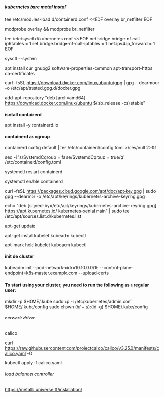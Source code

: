 ##### kubernetes bare metal install

tee /etc/modules-load.d/containerd.conf <<EOF
overlay
br_netfilter
EOF

modprobe overlay && modprobe br_netfilter

tee /etc/sysctl.d/kubernetes.conf <<EOF
net.bridge.bridge-nf-call-ip6tables = 1
net.bridge.bridge-nf-call-iptables = 1
net.ipv4.ip_forward = 1
EOF

sysctl --system

apt install curl gnupg2 software-properties-common apt-transport-https ca-certificates


curl -fsSL https://download.docker.com/linux/ubuntu/gpg | gpg --dearmour -o /etc/apt/trusted.gpg.d/docker.gpg


add-apt-repository "deb [arch=amd64] https://download.docker.com/linux/ubuntu $(lsb_release -cs) stable"


####  isntall containerd
apt install -y containerd.io


#### containerd as cgroup
containerd config default | tee /etc/containerd/config.toml >/dev/null 2>&1

sed -i 's/SystemdCgroup \= false/SystemdCgroup \= true/g' /etc/containerd/config.toml

systemctl restart containerd

systemctl enable containerd

curl -fsSL https://packages.cloud.google.com/apt/doc/apt-key.gpg | sudo gpg --dearmor -o /etc/apt/keyrings/kubernetes-archive-keyring.gpg

echo "deb [signed-by=/etc/apt/keyrings/kubernetes-archive-keyring.gpg] https://apt.kubernetes.io/ kubernetes-xenial main" | sudo tee /etc/apt/sources.list.d/kubernetes.list

apt-get update

apt-get install kubelet kubeadm kubectl

apt-mark hold kubelet kubeadm kubectl


#### init de cluster
kubeadm init --pod-network-cidr=10.10.0.0/16 --control-plane-endpoint=k8s-master.example.com --upload-certs
#####

#### To start using your cluster, you need to run the following as a regular user:

  mkdir -p $HOME/.kube
  sudo cp -i /etc/kubernetes/admin.conf $HOME/.kube/config
  sudo chown $(id -u):$(id -g) $HOME/.kube/config

###### network driver
calico

curl https://raw.githubusercontent.com/projectcalico/calico/v3.25.0/manifests/calico.yaml -O

kubectl apply -f calico.yaml

###### load balancer controller
https://metallb.universe.tf/installation/
